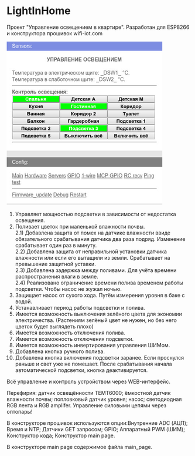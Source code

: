 # LightInHome
Проект "Управление освещением в квартире".
Разработан для ESP8266 и конструктора прошивок wifi-iot.com

![LightInHome](LightInHome.jpg)

1) Управляет мощностью подсветки в зависимости от недостатка освещения.
2) Поливает цветок при маленькой влажности почвы.<br>
2.1) Добавлена защита от помех на датчике влажности ввиде обязательного
срабатывания датчика два раза подряд. Изменение срабатывает один раз в минуту.<br>
2.2) Добавлена защита от неправильной установки датчика влажности или
если его вытащили из земли. Срабатывает на превышение защитной уставки.<br>
2.3) Добавлена задержка между поливами. Для учёта времени распространения
влаги в земле.<br>
2.4) Реализовано ограничение времени полива временем работы подсветки.
Чтобы насос не жужал ночью.<br>
3) Защищает насос от сухого хода. Путём измерения уровня в баке с водой.
4) Устанавливает период работы подсветки и полива.
5) Имеется возможность выключения зелёного цвета для экономии электричества.
(Растениям зелёный цвет не нужен, но без него цветок будет выглядеть плохо)
6) Имеется возможность отключения полива.
7) Имеется возможность отключения подсветки.
8) Имеется возможность инвертирования управления ШИМом.
9) Добавлена кнопка ручного полива.
10) Добавлена кнопка включения подсветки заранее. Если проснулся раньше
и свет уже не помешает. После срабатывания начала автоматической подсветки,
кнопка деактивируется.<br>

Всё управление и контроль устройством через WEB-интерфейс.

Перефирия: датчик освещённости TEMT6000; ёмкостной датчик влажности почвы;
попловковый датчик уровня; насос; светодиодная RGB лента и RGB amplifer.
Управление силовыми цепями через оптопары!

В конструкторе прошивок используются опции:Внутренние ADC (АЦП); Время и NTP; 
Датчики GET запросом; GPIO; Аппаратный PWM (ШИМ);
Конструктор кода; Конструктор main page.

В конструкторе main page содержимое файла main_page.
